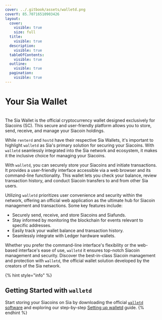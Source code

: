 ```yaml
---
cover: ../.gitbook/assets/walletd.png
coverY: 85.70716510903426
layout:
  cover:
    visible: true
    size: full
  title:
    visible: true
  description:
    visible: true
  tableOfContents:
    visible: true
  outline:
    visible: true
  pagination:
    visible: true
---
```


# Your Sia Wallet

\
The Sia Wallet is the official cryptocurrency wallet designed exclusively for Siacoins (SC). This secure and user-friendly platform allows you to store, send, receive, and manage your Siacoin holdings.

While `renterd` and `hostd` have their respective Sia Wallets, it's important to highlight `walletd` as Sia's primary solution for securing your Siacoins. With `walletd` seamlessly integrated into the Sia network and ecosystem, it makes it the inclusive choice for managing your Siacoins.

With `walletd`, you can securely store your Siacoins and initiate transactions. It provides a user-friendly interface accessible via a web browser and its command-line functionality. This wallet lets you check your balance, review transaction history, and conduct Siacoin transfers to and from other Sia users.

Utilizing `walletd` prioritizes user convenience and security within the network, offering an official web application as the ultimate hub for Siacoin management and transactions. Some key features include:

* Securely send, receive, and store Siacoins and Siafunds.
* Stay informed by monitoring the blockchain for events relevant to specific addresses.
* Easily track your wallet balance and transaction history.
* Seamlessly integrate with Ledger hardware wallets.

Whether you prefer the command-line interface's flexibility or the web-based interface's ease of use, `walletd` it ensures top-notch Siacoin management and security. Discover the best-in-class Siacoin management and protection with `walletd`, the official wallet solution developed by the creators of the Sia network.

{% hint style="info" %}
## **Getting Started with `walletd`**

Start storing your Siacoins on Sia by downloading the official [`walletd` software](https://sia.tech/software/walletd) and exploring our step-by-step [Setting up walletd](setting-up-walletd/) guide.
{% endhint %}



